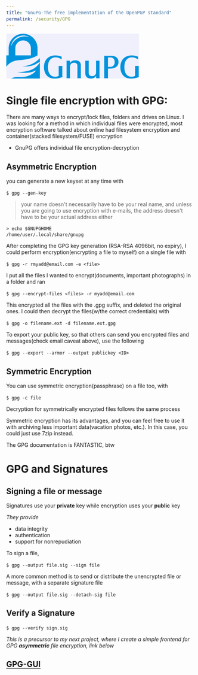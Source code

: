 ```yaml
---
title: "GnuPG-The free implementation of the OpenPGP standard"
permalink: /security/GPG
---
```


![](img/gnupg.png)

# Single file encryption with GPG:

There are many ways to encrypt/lock files, folders and drives on Linux. I was looking for a method in which individual files were encrypted, most encryption software talked about online had filesystem encryption and container(stacked filesystem/FUSE) encryption

- GnuPG offers individual file encryption-decryption

## Asymmetric Encryption

you can generate a new keyset at any time with

`$ gpg --gen-key`

> your name doesn't necessarily have to be your real name, and unless you are going to use encryption with e-mails, the address doesn't have to be your actual address either

```
> echo $GNUPGHOME
/home/user/.local/share/gnupg
```

After completing the GPG key generation (RSA-RSA 4096bit, no expiry), I could perform encryption(encrypting a file to myself) on a single file with

`$ gpg -r rmyadd@email.com -e <file>`

I put all the files I wanted to encrypt(documents, important photographs) in a folder and ran

`$ gpg --encrypt-files <files> -r myadd@email.com`

This encrypted all the files with the .gpg suffix, and deleted the original ones. I could then decrypt the files(w/the correct credentials) with

`$ gpg -o filename.ext -d filename.ext.gpg`

To export your public key, so that others can send you encrypted files and messages(check email caveat above), use the following

`$ gpg --export --armor --output publickey <ID>`

## Symmetric Encryption

You can use symmetric encryption(passphrase) on a file too, with

`$ gpg -c file`

Decryption for symmetrically encrypted files follows the same process

Symmetric encryption has its advantages, and you can feel free to use it with archiving less important data(vacation photos, etc.). In this case, you could just use 7zip instead.

The GPG documentation is FANTASTIC, btw

# GPG and Signatures

## Signing a file or message

Signatures use your **private** key while encryption uses your **public** key

_They provide_

- data integrity
- authentication
- support for nonrepudiation

To sign a file,

`$ gpg --output file.sig --sign file`

A more common method is to send or distribute the unencrypted file or message, with a separate signature file

`$ gpg --output file.sig --detach-sig file`

## Verify a Signature

`$ gpg --verify sign.sig`

_This is a precursor to my next project, where I create a simple frontend for GPG **asymmetric** file encryption, link below_

## [GPG-GUI ](https://elvindsouza.github.io/GPG-GUI/)
